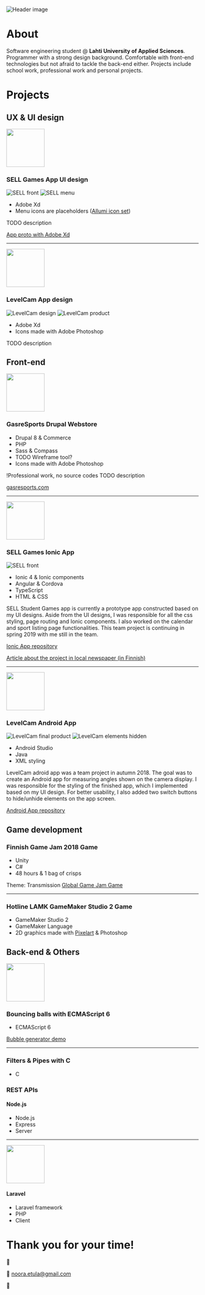 ![Header image](/images/githeader.jpg "Porfolio header picture")

# About

Software engineering student @ **Lahti University of Applied Sciences**. Programmer with a strong design background. Comfortable with front-end technologies but not afraid to tackle the back-end either. Projects include school work, professional work and personal projects.

# Projects

## UX & UI design

<img src="/icons/selldesignicon.png" width="100">

### SELL Games App UI design

![SELL front](/images/sellapp.png "SELL app front")
![SELL menu](/images/sellappmenu.png "SELL app menu")

* Adobe Xd
* Menu icons are placeholders ([Allumi icon set](https://www.xdguru.com/allumi-xd-icon-set/))

TODO description

[App proto with Adobe Xd](https://xd.adobe.com/view/37baeee9-8750-4816-5ff9-7b09d43cb0d1-418b/)

___

<img src="/icons/levelicon.png" width="100">

### LevelCam App design

![LevelCam design](/images/levelcam-design.jpg "LevelCam App UI design")
![LevelCam product](/images/levelcam-final.jpg "LevelCam App")

* Adobe Xd
* Icons made with Adobe Photoshop

TODO description

## Front-end

<img src="/icons/gasreicon.png" width="100">

### GasreSports Drupal Webstore

* Drupal 8 & Commerce
* PHP
* Sass & Compass
* TODO Wireframe tool?
* Icons made with Adobe Photoshop

!Professional work, no source codes
TODO description

[gasresports.com](https://gasresports.com/)

___

<img src="/icons/sellicon.png" width="100">

### SELL Games Ionic App

![SELL front](/images/sellappfront.jpg "SELL app front")

* Ionic 4 & Ionic components
* Angular & Cordova
* TypeScript
* HTML & CSS

SELL Student Games app is currently a prototype app constructed based on my UI designs. Aside from the UI designs, I was responsible for all the css styling, page routing and Ionic components. I also worked on the calendar and sport listing page functionalities. This team project is continuing in spring 2019 with me still in the team.

[Ionic App repository](https://github.com/SELLgames/sellGames)

[Article about the project in local newspaper (in Finnish)](https://www.ess.fi/urheilu/Urheilu/art2498781)

___

<img src="/icons/levelicon.png" width="100">

### LevelCam Android App

![LevelCam final product](/images/levelcam-final.jpg "LevelCam App")
![LevelCam elements hidden](/images/levelcamhidden.jpg "LevelCam App buttons")

* Android Studio
* Java
* XML styling

LevelCam adroid app was a team project in autumn 2018. The goal was to create an Android app for measuring angles shown on the camera display. I was responsible for the styling of the finished app, which I implemented based on my UI design. For better usability, I also added two switch buttons to hide/unhide elements on the app screen.

[Android App repository](https://github.com/Vatupassit/levelcam)


## Game development

### Finnish Game Jam 2018 Game

* Unity
* C#
* 48 hours & 1 bag of crisps

Theme: Transmission
[Global Game Jam Game](https://globalgamejam.org/2018/games/robots-mission)

___

### Hotline LAMK GameMaker Studio 2 Game

* GameMaker Studio 2
* GameMaker Language
* 2D graphics made with [Pixelart](https://www.pixilart.com) & Photoshop

## Back-end & Others

<img src="/icons/bubbleicon.png" width="100">

### Bouncing balls with ECMAScript 6

* ECMAScript 6

[Bubble generator demo](http://niisku.lamk.fi/~Noora16008/bubbles/)

___

### Filters & Pipes with C

* C

### REST APIs

#### Node.js 

* Node.js
* Express
* Server

___

<img src="/icons/laravelicon.png" width="100">

#### Laravel

* Laravel framework
* PHP
* Client

# Thank you for your time!
:wave:

:email: noora.etula@gmail.com

:rainbow: